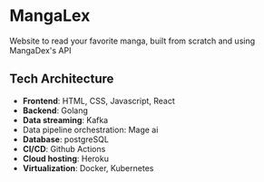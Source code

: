 # MangaLex
Website to read your favorite manga, built from scratch and using MangaDex's API

## Tech Architecture
- **Frontend**: HTML, CSS, Javascript, React
- **Backend**: Golang
- **Data streaming**: Kafka
- Data pipeline orchestration: Mage ai 
- **Database**: postgreSQL
- **CI/CD**: Github Actions
- **Cloud hosting**: Heroku
- **Virtualization**: Docker, Kubernetes
